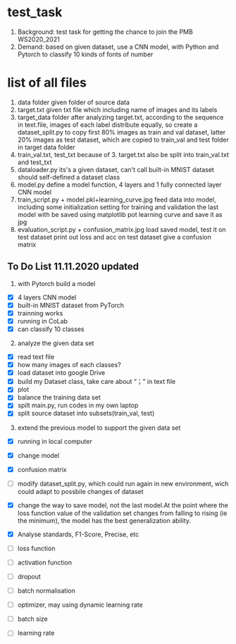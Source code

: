 # test_task
1. Background: test task for getting the chance to join the PMB WS2020_2021
2. Demand: based on given dataset, use a CNN model, with Python and Pytorch to classify 10 kinds of  fonts of number

# list of all files
1. data folder 
given folder of source data
2. target.txt
given txt file which including name of images and its labels
3. target_data folder 
after analyzing target.txt, according to the sequence in text.file, images of each label distribute equally, so create a dataset_split.py to  copy first 80\% images as train and val dataset, latter 20\% images as test dataset, which are copied to train_val and test folder in target data folder
4. train_val.txt, test_txt
because of 3. target.txt also be split into train_val.txt and test_txt
5. dataloader.py
its's a given dataset, can't call built-in MNIST dataset
should self-defined a dataset class
6. model.py
define a model function, 4 layers and 1 fully connected layer CNN model
7. train_script.py + model.pkl+learning_curve.jpg
feed data into model, including some initialization setting for training and validation
the last model with be saved
using matplotlib pot learning curve and save it as jpg
8. evaluation_script.py + confusion_matrix.jpg
load saved model, test it on test dataset
print out loss and acc on test dataset
give a confusion matrix

## To Do List 11.11.2020 updated
1. with Pytorch build a model
* [x] 4 layers CNN model
* [x] built-in MNIST dataset from PyTorch
* [x] trainning works
* [x] running in CoLab
* [x] can classify 10 classes 

2. analyze the given data set
* [x] read text file 
* [x] how many images of each classes?
* [x] load dataset into google Drive
* [x] build my Dataset class, take care about “；” in text file
* [x] plot
* [x] balance the training data set
* [x] spilt main.py, run codes in my own laptop
* [x] split source dataset into subsets(train_val, test)

3. extend the previous model to support the given data set
* [x] running in local computer
* [x] change model 
* [x] confusion matrix
* [ ] modify dataset_split.py, which could run again in new environment, wich could adapt to possbile changes of dataset
* [x] change the way to save model, not the last model.At the point where the loss function value of the validation set changes from falling to rising (ie the minimum), the model has the best generalization ability.
* [x] Analyse standards, F1-Score, Precise, etc
* [ ] loss function
* [ ] activation function
* [ ] dropout
* [ ] batch normalisation
* [ ] optimizer, may using dynamic learning rate
* [ ] batch size
* [ ] learning rate


